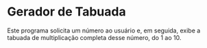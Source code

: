 # Gerador de Tabuada

Este programa solicita um número ao usuário e, em seguida, exibe a tabuada de multiplicação completa desse número, do 1 ao 10.